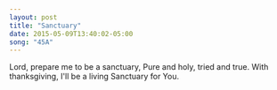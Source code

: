 ```yaml
---
layout: post
title: "Sanctuary"
date: 2015-05-09T13:40:02-05:00
song: "45A"
---
```

Lord, prepare me to be a sanctuary,
Pure and holy, tried and true.
With thanksgiving, I'll be a living
Sanctuary for You.
